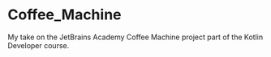 # Coffee_Machine
My take on the JetBrains Academy Coffee Machine project part of the Kotlin Developer course.
